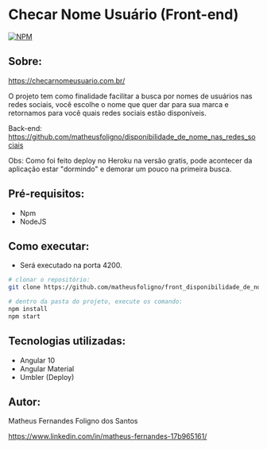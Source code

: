 # Checar Nome Usuário (Front-end)
[![NPM](https://img.shields.io/npm/l/react)](https://github.com/matheusfoligno/front_disponibilidade_de_nome_nas_redes_sociais/blob/master/LICENSE)

## Sobre:
https://checarnomeusuario.com.br/

O projeto tem como finalidade facilitar a busca por nomes de usuários nas redes sociais, você escolhe o nome que quer dar para sua marca e retornamos 
para você quais redes sociais estão disponíveis.

Back-end: https://github.com/matheusfoligno/disponibilidade_de_nome_nas_redes_sociais

Obs: Como foi feito deploy no Heroku na versão gratis, pode acontecer da aplicação estar "dormindo" e demorar um pouco na primeira busca.

## Pré-requisitos:
- Npm
- NodeJS

## Como executar:
 - Será executado na porta 4200.
```bash
# clonar o repositório:
git clone https://github.com/matheusfoligno/front_disponibilidade_de_nome_nas_redes_sociais.git

# dentro da pasta do projeto, execute os comando:
npm install
npm start
```
## Tecnologias utilizadas:
- Angular 10
- Angular Material
- Umbler (Deploy)

## Autor:
Matheus Fernandes Foligno dos Santos

https://www.linkedin.com/in/matheus-fernandes-17b965161/
